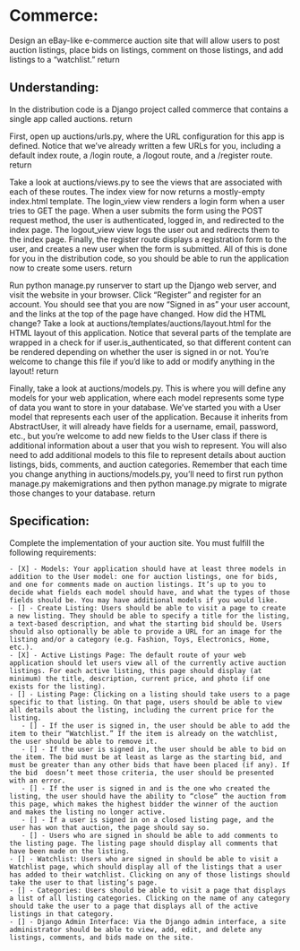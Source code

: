 # Commerce:

Design an eBay-like e-commerce auction site that will allow users to post auction listings, place bids on listings, comment on those listings, and add listings to a “watchlist.”  return

## Understanding:

In the distribution code is a Django project called commerce that contains a single app called auctions.  return

First, open up auctions/urls.py, where the URL configuration for this app is defined. Notice that we’ve already written a few URLs for you, including a default index route, a /login route, a /logout route, and a /register route.  return

Take a look at auctions/views.py to see the views that are associated with each of these routes. The index view for now returns a mostly-empty index.html template. The login_view view renders a login form when a user tries to GET the page. When a user submits the form using the POST request method, the user is authenticated, logged in, and redirected to the index page. The logout_view view logs the user out and redirects them to the index page. Finally, the register route displays a registration form to the user, and creates a new user when the form is submitted. All of this is done for you in the distribution code, so you should be able to run the application now to create some users.  return

Run python manage.py runserver to start up the Django web server, and visit the website in your browser. Click “Register” and register for an account. You should see that you are now “Signed in as” your user account, and the links at the top of the page have changed. How did the HTML change? Take a look at auctions/templates/auctions/layout.html for the HTML layout of this application. Notice that several parts of the template are wrapped in a check for if user.is_authenticated, so that different content can be rendered depending on whether the user is signed in or not. You’re welcome to change this file if you’d like to add or modify anything in the layout!  return

Finally, take a look at auctions/models.py. This is where you will define any models for your web application, where each model represents some type of data you want to store in your database. We’ve started you with a User model that represents each user of the application. Because it inherits from AbstractUser, it will already have fields for a username, email, password, etc., but you’re welcome to add new fields to the User class if there is additional information about a user that you wish to represent. You will also need to add additional models to this file to represent details about auction listings, bids, comments, and auction categories. Remember that each time you change anything in auctions/models.py, you’ll need to first run python manage.py makemigrations and then python manage.py migrate to migrate those changes to your database.  return

## Specification:

Complete the implementation of your auction site. You must fulfill the following requirements:

    - [X] - Models: Your application should have at least three models in addition to the User model: one for auction listings, one for bids, and one for comments made on auction listings. It’s up to you to decide what fields each model should have, and what the types of those fields should be. You may have additional models if you would like.
    - [] - Create Listing: Users should be able to visit a page to create a new listing. They should be able to specify a title for the listing, a text-based description, and what the starting bid should be. Users should also optionally be able to provide a URL for an image for the listing and/or a category (e.g. Fashion, Toys, Electronics, Home, etc.).
    - [X] - Active Listings Page: The default route of your web application should let users view all of the currently active auction listings. For each active listing, this page should display (at minimum) the title, description, current price, and photo (if one exists for the listing).
    - [] - Listing Page: Clicking on a listing should take users to a page specific to that listing. On that page, users should be able to view all details about the listing, including the current price for the listing.
       - [] - If the user is signed in, the user should be able to add the item to their “Watchlist.” If the item is already on the watchlist, the user should be able to remove it.
       - [] - If the user is signed in, the user should be able to bid on the item. The bid must be at least as large as the starting bid, and must be greater than any other bids that have been placed (if any). If the bid  doesn’t meet those criteria, the user should be presented with an error.
       - [] - If the user is signed in and is the one who created the listing, the user should have the ability to “close” the auction from this page, which makes the highest bidder the winner of the auction and makes the listing no longer active.
       - [] - If a user is signed in on a closed listing page, and the user has won that auction, the page should say so.
       - [] - Users who are signed in should be able to add comments to the listing page. The listing page should display all comments that have been made on the listing.
    - [] - Watchlist: Users who are signed in should be able to visit a Watchlist page, which should display all of the listings that a user has added to their watchlist. Clicking on any of those listings should take the user to that listing’s page.
    - [] - Categories: Users should be able to visit a page that displays a list of all listing categories. Clicking on the name of any category should take the user to a page that displays all of the active listings in that category.
    - [] - Django Admin Interface: Via the Django admin interface, a site administrator should be able to view, add, edit, and delete any listings, comments, and bids made on the site.
